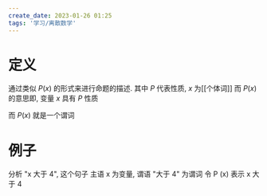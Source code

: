 ```yaml
---
create_date: 2023-01-26 01:25
tags: '学习/离散数学'
---
```


# 定义

通过类似 $P(x)$ 的形式来进行命题的描述.
其中 $P$ 代表性质, $x$ 为[[个体词]]
而 $P(x)$ 的意思即, 变量 $x$ 具有 $P$ 性质

而 $P (x)$ 就是一个谓词
# 例子

分析 "x 大于 4", 这个句子
主语 x 为变量, 谓语 "大于 4" 为谓词
令 P (x) 表示 x 大于 4
